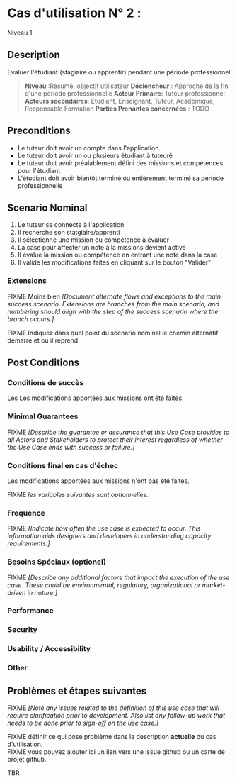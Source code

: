 # Cas d'utilisation N° 2 :  

Niveau 1

##	Description

Evaluer l'étudiant (stagiaire ou apprentir) pendant une période professionnel

> **Niveau** :Résumé, objectif utilisateur
> **Déclencheur** : Approche de la fin d'une période professionnelle
> **Acteur Primaire**: Tuteur professionnel 
> **Acteurs secondaires**: Etudiant, Enseignant, Tuteur, Académique, Responsable Formation
> **Parties Prenantes concernées** : TODO   
 
 
## Preconditions

- Le tuteur doit avoir un compte dans l'application.
- Le tuteur doit avoir un ou plusieurs étudiant à tuteuré
- Le tuteur doit avoir préalablement défini des missions et compétences pour l'étudiant
- L'étudiant doit avoir  bientôt terminé ou entièrement terminé sa période professionnelle


## Scenario Nominal

1.	Le tuteur se connecte à l'application
2.	Il recherche son statgiaire/apprenti
3. Il sélectionne une mission ou compétence à évaluer
4. La case pour affecter un note à la missions devient active
5.	Il évalue la mission ou compétence en entrant une note dans la case 
6. Il valide les modifications faites en cliquant sur le bouton "Valider"

###	Extensions
FIXME Moins bien _[Document alternate flows and exceptions to the main success scenario. Extensions are branches from the main scenario, and numbering should align with the step of the success scenario where the branch occurs.]_

FIXME Indiquez dans quel point du scenario nominal le chemin alternatif démarre et ou il reprend.


## Post Conditions
### Conditions de succès 

Les Les modifications apportées aux missions ont été faites.

### Minimal Guarantees
FIXME _[Describe the guarantee or assurance that this Use Case provides to all Actors and Stakeholders to protect their interest regardless of whether the Use Case ends with success or failure.]_

### Conditions final en cas d'échec

Les modifications apportées aux missions n'ont pas été faites.


FIXME _les variables suivantes sont optionnelles._

### Frequence
FIXME _[Indicate how often the use case is expected to occur. This information aids designers and developers in understanding capacity requirements.]_   
### Besoins Spéciaux (optionel)  
FIXME _[Describe any additional factors that impact the execution of the use case. These could be environmental, regulatory, organizational or market-driven in nature.]_  
### Performance  
###	Security  
###	Usability / Accessibility  
###	Other  

##	Problèmes et étapes suivantes  
FIXME _[Note any issues related to the definition of this use case that will require clarification prior to development. Also list any follow-up work that needs to be done prior to sign-off on the use case.]_  

FIXME définir ce qui pose problème dans la description **actuelle** du cas d'utilisation.  
FIXME vous pouvez ajouter ici un lien vers une issue github ou un carte de projet github.

TBR
